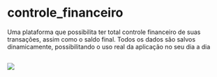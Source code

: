 # controle_financeiro
Uma plataforma que possibilita ter total controle financeiro de suas transações, assim como o saldo final. Todos os dados são salvos dinamicamente, possibilitando o uso real da aplicação no seu dia a dia
##
<img src="https://user-images.githubusercontent.com/125774969/221374516-55a1737f-4880-42c3-a92f-37f14733ff2c.png">
